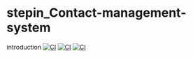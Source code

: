 # stepin_Contact-management-system

introduction
[![CI](https://github.com/Chelli-Satish/stepin_Contact-management-system/actions/workflows/build.yml/badge.svg)](https://github.com/Chelli-Satish/stepin_Contact-management-system/actions/workflows/build.yml)
[![CI](https://github.com/Chelli-Satish/stepin_Contact-management-system/actions/workflows/cppcheck.yml/badge.svg)](https://github.com/Chelli-Satish/stepin_Contact-management-system/actions/workflows/cppcheck.yml)
[![CI](https://github.com/Chelli-Satish/stepin_Contact-management-system/actions/workflows/build.yml/badge.svg)](https://github.com/Chelli-Satish/stepin_Contact-management-system/actions/workflows/build.yml)
